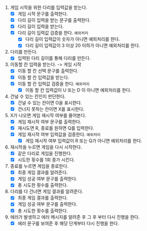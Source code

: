 1. 게임 시작을 위한 다리를 입력값을 받는다.
   - [x] 게임 시작 문구를 출력한다.
   - [x] 다리 길이 입력을 받는 문구를 출력한다.
   - [x] 다리 길이 입력을 받는다.
   - [x] 다리 길이 입력값 검증을 한다. `예외처리`
     - [x] 다리 길이 입력값이 숫자가 아니면 예외처리를 한다.
     - [x] 다리 길이 입력값이 3 이상 20 이하가 아니면 예외처리를 한다.
2. 다리를 만든다.
   - [x] 입력된 다리 길이를 통해 다리를 만든다.
3. 이동할 칸 입력을 받는다. -> 게임 시작
   - [x] 이동 할 칸 선택 문구를 출력한다.
   - [x] 이동 할 칸 입력값을 받는다.
   - [x] 이동 할 칸 입력값 검증을 한다. `예외처리`
     - [x] 이동 할 칸 입력값이 U 또는 D 이 아니면 예외처리를 한다.
4. 건널 수 있는 칸인지 판단한다.
   - [x] 건널 수 있는 칸이면 O을 표시한다.
   - [x] 건너지 못하는 칸이면 X를 표시한다.
5. X가 나오면 게임 재시작 여부를 물어본다.
   - [x] 게임 재시작 여부 문구를 출력한다.
   - [x] 재시도면 R, 종료를 원하면 Q를 입력한다.
   - [x] 게임 재시작 여부 입력값을 검증한다. `예외처리`
     - [x] 게임 재시작 여부 입력값이 R 또는 Q가 아니면 예외처리를 한다.
6. 재시작을 누르면 게임을 다시 시작한다.
   - [x] 같은 다리로 게임을 진행한다.
   - [x] 시도한 횟수를 1회 증가 시킨다.
7. 종료를 누르면 게임을 종료한다.
   - [x] 최종 게임 결과를 알려준다.
   - [x] 게임 성공 여부 문구를 출력한다.
   - [x] 총 시도한 횟수를 출력한다.
8. 다리를 다 건너면 게임 결과를 알려준다.
   - [x] 최종 게임 결과를 출력한다.
   - [x] 게임 성공 여부 문구를 출력한다.
   - [x] 총 시도한 횟수를 출력한다.
9. 에러가 발생하고 에러 메시지를 알려준 후 그 후 부터 다시 진행을 한다.
   - [x] 에러 문구를 보여준 후 해당 단계부터 다시 진행을 한다.
